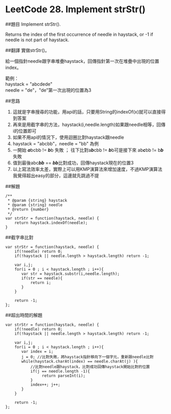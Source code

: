 ﻿# LeetCode 28. Implement strStr()

##題目
Implement strStr().

Returns the index of the first occurrence of needle in haystack, or -1 if needle is not part of haystack.

##翻譯
實做strStr()。  
    
給一個指針needle跟字串堆疊haystack，回傳指針第一次在堆疊中出現的位置index。

範例：  
haystack = "abcdede"  
needle  = "de"，"de"第一次出現的位置為3

##思路
1. 這就是字串搜尋的功能，用api的話，只要用String的indexOf(x)就可以直接得到答案
2. 再來是用截字串的方法，haystack(i,needle.length)如果跟needle相等，回傳i的位置即可
2. 如果不用api的情況下，使用迴圈比對haystack跟needle
3. haystack = "abcbb"，needle = "bb" 為例
4. 一開始 ***a***bcbb != ***b***b 失敗 ； 往下比對a***b***cbb != ***b***b可是接下來 ab***c***bb != b***b*** 失敗
5. 值到最後abc***bb*** == ***bb***比對成功，回傳haystack現在的位置3
6. 以上寫法效率太差，實際上可以用KMP演算法來增加速度，不過KMP演算法我覺得超出easy的部分，這邊就先跳過不提
  
  
##解題
```
/**
 * @param {string} haystack
 * @param {string} needle
 * @return {number}
 */
var strStr = function(haystack, needle) {
    return haystack.indexOf(needle);
}	
```

##截字串比對
```
var strStr = function(haystack, needle) {
    if(!needle) return 0;
    if(!haystack || needle.length > haystack.length) return -1;
    
    var i,j;
    for(i = 0 ; i < haystack.length ; i++){
       var str = haystack.substr(i,needle.length);
       if(str == needle){
           return i;
       }
    }
    
    return -1;
};
```

##超出時間的解題
```
var strStr = function(haystack, needle) {
    if(!needle) return 0;
    if(!haystack || needle.length > haystack.length) return -1;
    
    var i,j;
    for(i = 0 ; i < haystack.length ; i++){
       var index = i;
       j = 0; //比對失敗，將haystack指針移向下一個字元，重新跟needle比對
       while(haystack.charAt(index) == needle.charAt(j) ){
           //比對needle跟haystack，比對成功回傳haystack開始比對的位置
           if(j == needle.length -1){
                return parseInt(i);   
           }
           index++; j++;
       }
    }
    
    return -1;
};
```